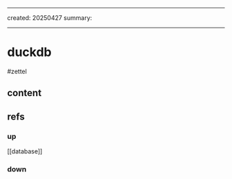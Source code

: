 ___
created: 20250427
summary:
___

# duckdb

#zettel

## content

## refs

### up

[[database]]

### down